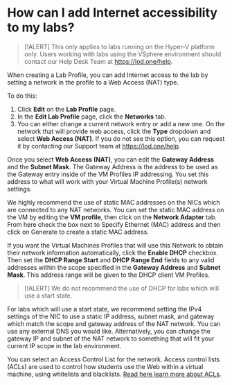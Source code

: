 # How can I add Internet accessibility to my labs?

>[!ALERT] This only applies to labs running on the Hyper-V platform only. Users working with labs using the VSphere environment should contact our Help Desk Team at https://lod.one/help.

When creating a Lab Profile, you can add Internet access to the lab by setting a network in the profile to a Web Access (NAT) type. 

To do this:
1. Click **Edit** on the **Lab Profile** page. 
1. In the **Edit Lab Profile** page, click the **Networks** tab. 
1. You can either change a current network entry or add a new one. On the network that will provide web access, click the **Type** dropdown and select **Web Access (NAT)**. If you do not see this option, you can request it by contacting our Support team at https://lod.one/help.

Once you select **Web Access (NAT)**, you can edit the **Gateway Address** and the **Subnet Mask**. The Gateway Address is the address to be used as the Gateway entry inside of the VM Profiles IP addressing. You set this address to what will work with your Virtual Machine Profile(s) network settings. 

We highly recommend the use of static MAC addresses on the NICs which are connected to any NAT networks. You can set the static MAC address on the VM by editing the **VM profile**, then click on the **Network Adapter** tab. From here check the box next to Specify Ethernet (MAC) address and then click on Generate to create a static MAC address.

If you want the Virtual Machines Profiles that will use this Network to obtain their network information automatically, click the **Enable DHCP** checkbox. Then set the **DHCP Range Start** and **DHCP Range End** fields to any valid addresses within the scope specified in the **Gateway Address** and **Subnet Mask**. This address range will be given to the DHCP client VM Profiles. 

>[!ALERT] We do not recommend the use of DHCP for labs which will use a start state.

For labs which will use a start state, we recommend setting the IPv4 settings of the NIC to use a static IP address, subnet mask, and gateway which match the scope and gateway address of the NAT network. You can use any external DNS you would like. Alternatively, you can change the gateway IP and subnet of the NAT network to something that will fit your current IP scope in the lab environment.

You can select an Access Control List for the network. Access control lists (ACLs) are used to control how students use the Web within a virtual machine, using whitelists and blacklists. [Read here learn more about ACLs](/lod/access-control-lists.md).


